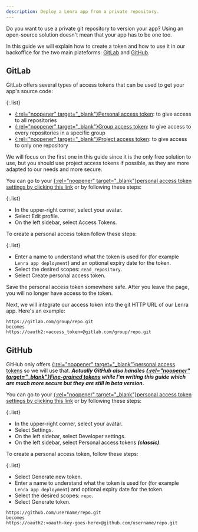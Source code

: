 ```yaml
---
description: Deploy a Lenra app from a private repository.
---
```


Do you want to use a private git repository to version your app? 
Using an open-source solution doesn't mean that your app has to be one too.

In this guide we will explain how to create a token and how to use it in our backoffice for the two main plateforms: [GitLab](#gitlab) and [GitHub](#github).

## GitLab

GitLab offers several types of access tokens that can be used to get your app's source code:

{:.list}
- [{:rel="noopener" target="_blank"}Personal access token](https://docs.gitlab.com/ee/user/profile/personal_access_tokens.html): to give access to all repositories
- [{:rel="noopener" target="_blank"}Group access token](https://docs.gitlab.com/ee/user/group/settings/group_access_tokens.html): to give access to every repositories in a specific group
- [{:rel="noopener" target="_blank"}Project access token](https://docs.gitlab.com/ee/user/project/settings/project_access_tokens.html): to give access to only one repository

We will focus on the first one in this guide since it is the only free solution to use, but you should use project access tokens if possible, as they are more adapted to our needs and more secure.

You can go to your [{:rel="noopener" target="_blank"}personal access token settings by clicking this link](https://gitlab.com/-/profile/personal_access_tokens) or by following these steps:

{:.list}
- In the upper-right corner, select your avatar.
- Select Edit profile.
- On the left sidebar, select Access Tokens.


To create a personal access token follow these steps:

{:.list}
- Enter a name to understand what the token is used for (for example `Lenra app deployment`) and an optional expiry date for the token.
- Select the desired scopes: `read_repository`.
- Select Create personal access token.

Save the personal access token somewhere safe. After you leave the page, you will no longer have access to the token.

Next, we will integrate our access token into the git HTTP URL of our Lenra app.
Here's an example:

```
https://gitlab.com/group/repo.git
becomes
https://oauth2:<access_token>@gitlab.com/group/repo.git
```

## GitHub

GitHub only offers [{:rel="noopener" target="_blank"}personal access tokens](https://docs.github.com/en/authentication/keeping-your-account-and-data-secure/creating-a-personal-access-token) so we will use that.
***Actually GitHub also handles [{:rel="noopener" target="_blank"}Fine-grained tokens](https://docs.github.com/en/authentication/keeping-your-account-and-data-secure/creating-a-personal-access-token#fine-grained-personal-access-tokens) while I'm writing this guide which are much more secure but they are still in beta version.***

You can go to your [{:rel="noopener" target="_blank"}personal access token settings by clicking this link](https://github.com/settings/tokens) or by following these steps:

{:.list}
- In the upper-right corner, select your avatar.
- Select Settings.
- On the left sidebar, select Developer settings.
- On the left sidebar, select Personal access tokens ***(classic)***.


To create a personal access token, follow these steps:

{:.list}
- Select Generate new token.
- Enter a name to understand what the token is used for (for example `Lenra app deployment`) and optional expiry date for the token.
- Select the desired scopes: `repo`.
- Select Generate token.

```
https://github.com/username/repo.git
becomes
https://oauth2:<oauth-key-goes-here>@github.com/username/repo.git
```
